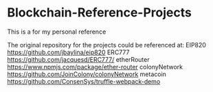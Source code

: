# Blockchain-Reference-Projects

This is a for my personal reference

The original repository for the projects could be referenced at:
EIP820 https://github.com/jbaylina/eip820
ERC777 https://github.com/jacquesd/ERC777/
etherRouter https://www.npmjs.com/package/ether-router
colonyNetwork https://github.com/JoinColony/colonyNetwork
metacoin https://github.com/ConsenSys/truffle-webpack-demo


